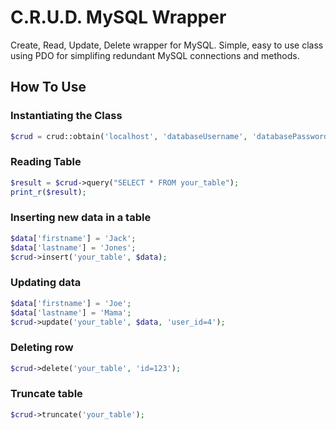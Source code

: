 C.R.U.D. MySQL Wrapper
==================

Create, Read, Update, Delete wrapper for MySQL.  Simple, easy to use class using PDO for simplifing redundant MySQL connections and methods.

## How To Use

### Instantiating the Class
```php	
$crud = crud::obtain('localhost', 'databaseUsername', 'databasePassword', 'databaseName');
```

### Reading Table
```php
$result = $crud->query("SELECT * FROM your_table");
print_r($result);
```

### Inserting new data in a table
```php
$data['firstname'] = 'Jack';
$data['lastname'] = 'Jones';
$crud->insert('your_table', $data);
```

### Updating data
```php
$data['firstname'] = 'Joe';
$data['lastname'] = 'Mama';
$crud->update('your_table', $data, 'user_id=4');
```

### Deleting row
```php
$crud->delete('your_table', 'id=123');
```

### Truncate table
```php
$crud->truncate('your_table');
```
